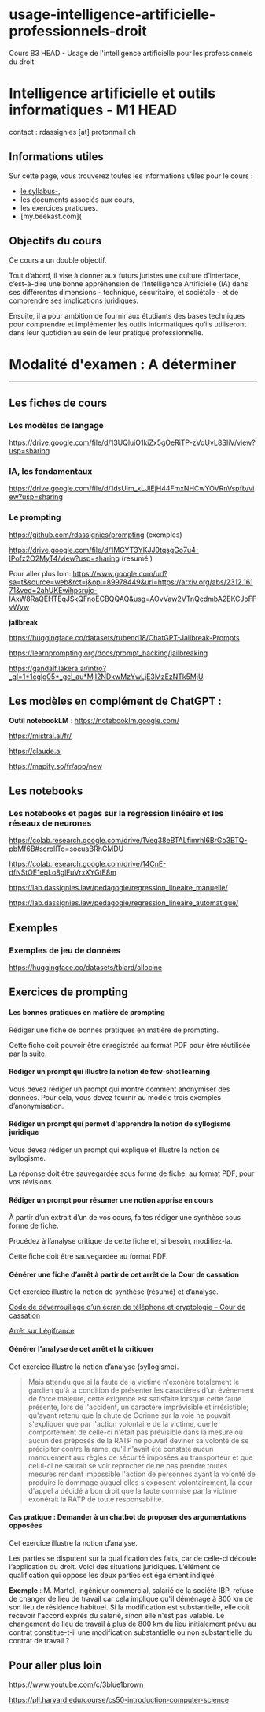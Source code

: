 # usage-intelligence-artificielle-professionnels-droit
Cours B3 HEAD - Usage de l'intelligence artificielle pour les professionnels du droit

# Intelligence artificielle et outils informatiques - M1 HEAD

contact : rdassignies [at] protonmail.ch

## Informations utiles
Sur cette page, vous trouverez toutes les informations utiles pour le cours :

- [le syllabus-](https://docs.google.com/document/d/1tMo-4-vbf_abE_ZPOGAkT80tw-468RPH_prowdSG2k4/edit?usp=sharing),
- les documents associés aux cours,
- les exercices pratiques.
- [my.beekast.com](

## Objectifs du cours 
Ce cours a un double objectif. 

Tout d’abord, il vise à donner aux futurs juristes une culture d’interface, c’est-à-dire une bonne appréhension de l’Intelligence Artificielle (IA) dans ses différentes dimensions - technique, sécuritaire, et sociétale - et de comprendre ses implications juridiques. 

Ensuite, il a pour ambition de fournir aux étudiants des bases techniques pour comprendre et implémenter les outils informatiques qu’ils utiliseront dans leur quotidien au sein de leur pratique professionnelle. 


# Modalité d'examen : A déterminer 


***********
## Les fiches de cours 
### Les modèles de langage

https://drive.google.com/file/d/13UQluiO1kiZx5gOeRiTP-zVqUvL8SIiV/view?usp=sharing 

### IA, les fondamentaux

https://drive.google.com/file/d/1dsUim_xLJlEjH44FmxNHCwYOVRnVspfb/view?usp=sharing

### Le prompting

https://github.com/rdassignies/prompting (exemples)

https://drive.google.com/file/d/1MGYT3YKJJ0tqsgGo7u4-IPofz2O2MyT4/view?usp=sharing (resumé ) 

Pour aller plus loin: 
https://www.google.com/url?sa=t&source=web&rct=j&opi=89978449&url=https://arxiv.org/abs/2312.16171&ved=2ahUKEwihpsrujc-IAxW8RaQEHTEqJSkQFnoECBQQAQ&usg=AOvVaw2VTnQcdmbA2EKCJoFFvWyw

**jailbreak**

https://huggingface.co/datasets/rubend18/ChatGPT-Jailbreak-Prompts

https://learnprompting.org/docs/prompt_hacking/jailbreaking

https://gandalf.lakera.ai/intro?_gl=1*1cglg05*_gcl_au*MjI2NDkwMzYwLjE3MzEzNTk5MjU.

## Les modèles en complément de ChatGPT : 

**Outil notebookLM** : https://notebooklm.google.com/ 

https://mistral.ai/fr/

https://claude.ai

https://mapify.so/fr/app/new

## Les notebooks

### Les notebooks et pages sur la regression linéaire et les réseaux de neurones
https://colab.research.google.com/drive/1Veq38eBTALfimrhl6BrGo3BTQ-pbMf6B#scrollTo=soeuaBRhGMDU 

https://colab.research.google.com/drive/14CnE-dfNStOE1epLo8glFuVrxXYGtE8m

https://lab.dassignies.law/pedagogie/regression_lineaire_manuelle/

https://lab.dassignies.law/pedagogie/regression_lineaire_automatique/ 


## Exemples

### Exemples de jeu de données 
https://huggingface.co/datasets/tblard/allocine 

## Exercices de prompting

#### Les bonnes pratiques en matière de prompting

Rédiger une fiche de bonnes pratiques en matière de prompting.

Cette fiche doit pouvoir être enregistrée au format PDF pour être réutilisée par la suite.

#### Rédiger un prompt qui illustre la notion de few-shot learning

Vous devez rédiger un prompt qui montre comment anonymiser des données. Pour cela, vous devez fournir au modèle trois exemples d’anonymisation.

#### Rédiger un prompt qui permet d'apprendre la notion de syllogisme juridique

Vous devez rédiger un prompt qui explique et illustre la notion de syllogisme.

La réponse doit être sauvegardée sous forme de fiche, au format PDF, pour vos révisions.

#### Rédiger un prompt pour résumer une notion apprise en cours

À partir d’un extrait d’un de vos cours, faites rédiger une synthèse sous forme de fiche.

Procédez à l’analyse critique de cette fiche et, si besoin, modifiez-la.

Cette fiche doit être sauvegardée au format PDF.

#### Générer une fiche d’arrêt à partir de cet arrêt de la Cour de cassation

Cet exercice illustre la notion de synthèse (résumé) et d’analyse.

[Code de déverrouillage d’un écran de téléphone et cryptologie – Cour de cassation](https://www.courdecassation.fr/toutes-les-actualites/2022/11/07/code-de-deverrouillage-dun-ecran-de-telephone-et-cryptologie)

[Arrêt sur Légifrance](https://www.legifrance.gouv.fr/juri/id/JURITEXT000046583035?init=true&page=1&query=21-83.146&searchField=ALL&tab_selection=all)

#### Générer l’analyse de cet arrêt et la critiquer

Cet exercice illustre la notion d’analyse (syllogisme).

> Mais attendu que si la faute de la victime n'exonère totalement le gardien qu'à la condition de présenter les caractères d'un événement de force majeure, cette exigence est satisfaite lorsque cette faute présente, lors de l'accident, un caractère imprévisible et irrésistible; qu'ayant retenu que la chute de Corinne sur la voie ne pouvait s'expliquer que par l'action volontaire de la victime, que le comportement de celle-ci n'était pas prévisible dans la mesure où aucun des préposés de la RATP ne pouvait deviner sa volonté de se précipiter contre la rame, qu'il n'avait été constaté aucun manquement aux règles de sécurité imposées au transporteur et que celui-ci ne saurait se voir reprocher de ne pas prendre toutes mesures rendant impossible l'action de personnes ayant la volonté de produire le dommage auquel elles s'exposent volontairement, la cour d'appel a décidé à bon droit que la faute commise par la victime exonérait la RATP de toute responsabilité.

#### Cas pratique : Demander à un chatbot de proposer des argumentations opposées

Cet exercice illustre la notion d’analyse.

Les parties se disputent sur la qualification des faits, car de celle-ci découle l’application du droit. Voici des situations juridiques. L’élément de qualification qui oppose les deux parties est également indiqué.

**Exemple** : M. Martel, ingénieur commercial, salarié de la société IBP, refuse de changer de lieu de travail car cela implique qu'il déménage à 800 km de son lieu de résidence habituel. Si la modification est substantielle, elle doit recevoir l'accord exprès du salarié, sinon elle n'est pas valable. Le changement de lieu de travail à plus de 800 km du lieu initialement prévu au contrat constitue-t-il une modification substantielle ou non substantielle du contrat de travail ?

## Pour aller plus loin

https://www.youtube.com/c/3blue1brown 

https://pll.harvard.edu/course/cs50-introduction-computer-science


